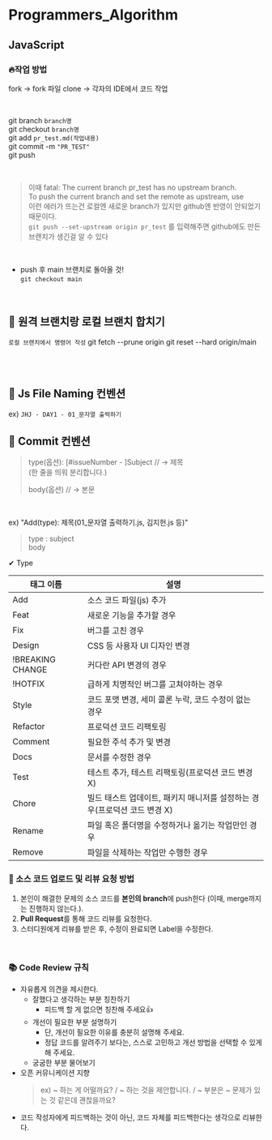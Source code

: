 # Programmers_Algorithm

## JavaScript


### 🔥작업 방법  
fork -> fork 파일 clone -> 각자의 IDE에서 코드 작업

<br>

git branch `branch명`  
git checkout `branch명`  
git add `pr_test.md(작업내용)`  
git commit -m `"PR_TEST"`  
git push  

<br>

>  이때 fatal: The current branch pr_test has no upstream branch.  
>  To push the current branch and set the remote as upstream, use  
>  이런 에러가 뜨는건 로컬엔 새로운 branch가 있지만 github엔 반영이 안되었기 때문이다.  
>`git push --set-upstream origin pr_test`
> 를 입력해주면 github에도 만든 브랜치가 생긴걸 알 수 있다

<br>

- push 후 main 브랜치로 돌아올 것!  
`git checkout main`

<br>

## 🔹 원격 브랜치랑 로컬 브랜치 합치기

`로컬 브랜치에서 명령어 작성`
git fetch --prune origin 
git reset --hard origin/main


<br><br>


## 🔹 Js File Naming 컨벤션

ex) `JHJ - DAY1 - 01_문자열 출력하기`


## 🔹 Commit 컨벤션

>type(옵션): [#issueNumber - ]Subject  // -> 제목  
(한 줄을 띄워 분리합니다.)  
>
> body(옵션) //  -> 본문   

<br>

ex) "Add(type): 제목(01_문자열 출력하기.js, 김지헌.js 등)"
> type : subject  
body

✔ Type

|태그 이름| 설명|
|---|---|
|Add| 소스 코드 파일(js) 추가|
|Feat	|새로운 기능을 추가할 경우|
|Fix|	버그를 고친 경우|
|Design	|CSS 등 사용자 UI 디자인 변경|
|!BREAKING CHANGE	|커다란 API 변경의 경우|
!HOTFIX	|급하게 치명적인 버그를 고쳐야하는 경우|
|Style	|코드 포맷 변경, 세미 콜론 누락, 코드 수정이 없는 경우|
|Refactor	|프로덕션 코드 리팩토링|
|Comment	|필요한 주석 추가 및 변경
|Docs	|문서를 수정한 경우|
|Test	|테스트 추가, 테스트 리팩토링(프로덕션 코드 변경 X)|
|Chore	|빌드 태스트 업데이트, 패키지 매니저를 설정하는 경우(프로덕션 코드 변경 X)|
|Rename	|파일 혹은 폴더명을 수정하거나 옮기는 작업만인 경우|
|Remove	|파일을 삭제하는 작업만 수행한 경우|




### 🔹 소스 코드 업로드 및 리뷰 요청 방법
1. 본인이 해결한 문제의 소스 코드를 **본인의 branch**에 push한다 (이때, merge까지는 진행하지 않는다.).
2. **Pull Request**를 통해 코드 리뷰를 요청한다.
3. 스터디원에게 리뷰를 받은 후, 수정이 완료되면 Label을 수정한다.

<br>

### 📚 Code Review 규칙
- 자유롭게 의견을 제시한다.
    - 잘했다고 생각하는 부분 칭찬하기
        - 피드백 할 게 없으면 칭찬해 주세요👍
    - 개선이 필요한 부분 설명하기
        - 단, 개선이 필요한 이유를 충분히 설명해 주세요.
        - 정답 코드를 알려주기 보다는, 스스로 고민하고 개선 방법을 선택할 수 있게 해 주세요.
    - 궁굼한 부분 물어보기
- 오픈 커뮤니케이션 지향
    > ex) ~ 하는 게 어떨까요? / ~ 하는 것을 제안합니다. / ~ 부분은 ~ 문제가 있는 것 같은데 괜찮을까요?
- 코드 작성자에게 피드백하는 것이 아닌, 코드 자체를 피드백한다는 생각으로 리뷰한다.


<!-- ### 🔹 Pull Request 규칙
- PR 템플릿에 맞게 작성한다.
    - 문제를 푸는 과정에서 본인이 생각한 내용을 작성한다.
    - 코드 설명을 작성한다. (단, 주석에 작성한 경우 생략한다.)
    - 특히 리뷰를 받고 싶은 부분을 작성한다.
        - Markdown Codeblock을 이용하여 코드 일부를 발췌해서 작성한다.
        - 특히 리뷰를 받고 싶은 부분은, 리뷰어의 시간을 아낄 수 있게 본인 코드를 충분히 설명해 주세요.
- Reviewer는 본인을 제외한 3명을 추가한다.
- Label은 `Review Request`로 추가한다.
- 모든 스터디원에게 리뷰를 받은 후, 코드 수정이 완료되었으면 Label을 `Merge Request`로 변경한다.
- Main branch에 병합되면, 병합된 branch는 삭제시킨다. -->

